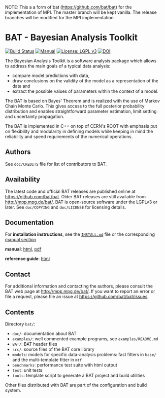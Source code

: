 NOTE: This a a form of bat (https://github.com/bat/bat) for the implementation of MPI. The master branch will be kept vanilla. The release branches will be modified for the MPI implementation.

BAT - Bayesian Analysis Toolkit
===============================

[![Build Status](https://travis-ci.org/bat/bat.svg?branch=master)](https://travis-ci.org/bat/bat)
[![Manual](https://img.shields.io/badge/docs-latest-brightgreen.svg)](https://bat.github.io/bat-docs/master/manual/html/index.html)
[![License: LGPL v3](https://img.shields.io/badge/License-LGPL%20v3-blue.svg)](https://www.gnu.org/licenses/lgpl-3.0)
[![DOI](https://zenodo.org/badge/DOI/10.5281/zenodo.1322675.svg)](https://doi.org/10.5281/zenodo.1322675)

The Bayesian Analysis Toolkit is a software analysis package which allows
to address the main goals of a typical data analysis:

 - compare model predictions with data,
 - draw conclusions on the validity of the model as a representation
   of the data and
 - extract the possible values of parameters within the context of
   a model.

The BAT is based on Bayes' Theorem and is realized with the use of Markov
Chain Monte Carlo. This gives access to the full posterior probability
distribution and enables straightforward parameter estimation, limit
setting and uncertainty propagation.

The BAT is implemented in C++ on top of CERN's ROOT with emphasis put
on flexibility and modularity in defining models while keeping in mind
the reliability and speed requirements of the numerical operations.

Authors
--------

See `doc/CREDITS` file for list of contributors to BAT.

Availability
-------------

The latest code and official BAT releases are published online at
https://github.com/bat/bat. Older BAT releases are still available from
http://mpp.mpg.de/bat/. BAT is open-source software under the LGPLv3 or later.
See `doc/COPYING` and `doc/LICENSE` for licensing details.

Documentation
-------------

For **installation instructions**, see the
[`INSTALL.md`](https://github.com/bat/bat/blob/master/INSTALL.md) file or the
corresponding [manual
section](https://bat.github.io/bat-docs/master/manual/html/cha-install.html)

**manual**: [html](https://bat.github.io/bat-docs/master/manual/html/index.html), [pdf](https://bat.github.io/bat-docs/master/manual/BAT-manual.pdf)

**reference guide**: [html](https://bat.github.io/bat-docs/master/ref-guide/html/index.html)

Contact
-------------

For additional information and contacting the authors, please consult the BAT
web page at http://mpp.mpg.de/bat/. If you want to report an error or file a
request, please file an issue at https://github.com/bat/bat/issues.

Contents
---------

Directory `bat/`:

* `doc/`: documentation about BAT
* `examples/`: well commented example programs, see `examples/README.md`
* `BAT/`: BAT header files
* `src/`: source files of the BAT core library
* `models`: models for specific data-analysis problems: fast fitters
  in `base/` and the multi-template fitter in `mtf`
* `benchmarks`: performance test suite with html output
* `test`: unit tests
* `tools`: template script to generate a BAT project and build utilities

Other files distributed with BAT are part of the configuration and
build system.
